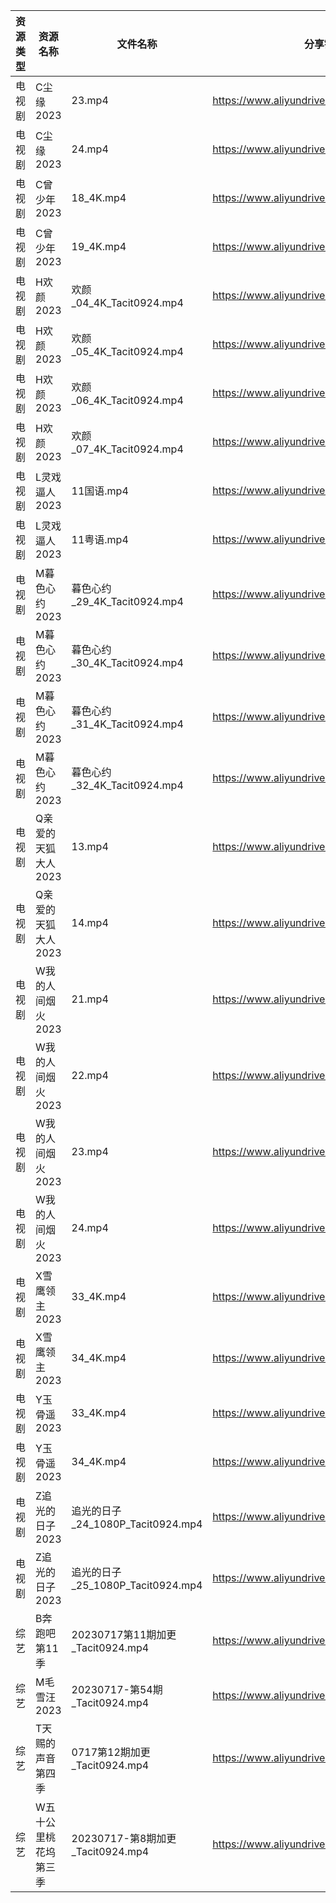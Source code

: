 | 资源类型 | 资源名称         | 文件名称                         | 分享链接                                      | 更新时间       |
| ---- | ------------ | ---------------------------- | ----------------------------------------- | ---------- |
| 电视剧  | C尘缘2023      | 23.mp4                       | https://www.aliyundrive.com/s/yWHajFwVrtP | 2023-07-18 |
| 电视剧  | C尘缘2023      | 24.mp4                       | https://www.aliyundrive.com/s/yWHajFwVrtP | 2023-07-18 |
| 电视剧  | C曾少年2023     | 18_4K.mp4                    | https://www.aliyundrive.com/s/FUrABu9z5Bh | 2023-07-18 |
| 电视剧  | C曾少年2023     | 19_4K.mp4                    | https://www.aliyundrive.com/s/FUrABu9z5Bh | 2023-07-18 |
| 电视剧  | H欢颜2023      | 欢颜_04_4K_Tacit0924.mp4       | https://www.aliyundrive.com/s/q4i9PYZAts6 | 2023-07-18 |
| 电视剧  | H欢颜2023      | 欢颜_05_4K_Tacit0924.mp4       | https://www.aliyundrive.com/s/q4i9PYZAts6 | 2023-07-18 |
| 电视剧  | H欢颜2023      | 欢颜_06_4K_Tacit0924.mp4       | https://www.aliyundrive.com/s/q4i9PYZAts6 | 2023-07-18 |
| 电视剧  | H欢颜2023      | 欢颜_07_4K_Tacit0924.mp4       | https://www.aliyundrive.com/s/q4i9PYZAts6 | 2023-07-18 |
| 电视剧  | L灵戏逼人2023    | 11国语.mp4                     | https://www.aliyundrive.com/s/5UduQoDNUX4 | 2023-07-18 |
| 电视剧  | L灵戏逼人2023    | 11粤语.mp4                     | https://www.aliyundrive.com/s/5UduQoDNUX4 | 2023-07-18 |
| 电视剧  | M暮色心约2023    | 暮色心约_29_4K_Tacit0924.mp4     | https://www.aliyundrive.com/s/gNn3Shydkm6 | 2023-07-18 |
| 电视剧  | M暮色心约2023    | 暮色心约_30_4K_Tacit0924.mp4     | https://www.aliyundrive.com/s/gNn3Shydkm6 | 2023-07-18 |
| 电视剧  | M暮色心约2023    | 暮色心约_31_4K_Tacit0924.mp4     | https://www.aliyundrive.com/s/gNn3Shydkm6 | 2023-07-18 |
| 电视剧  | M暮色心约2023    | 暮色心约_32_4K_Tacit0924.mp4     | https://www.aliyundrive.com/s/gNn3Shydkm6 | 2023-07-18 |
| 电视剧  | Q亲爱的天狐大人2023 | 13.mp4                       | https://www.aliyundrive.com/s/hEZjVJkT5bQ | 2023-07-18 |
| 电视剧  | Q亲爱的天狐大人2023 | 14.mp4                       | https://www.aliyundrive.com/s/hEZjVJkT5bQ | 2023-07-18 |
| 电视剧  | W我的人间烟火2023  | 21.mp4                       | https://www.aliyundrive.com/s/MrDX7S2H7Wa | 2023-07-18 |
| 电视剧  | W我的人间烟火2023  | 22.mp4                       | https://www.aliyundrive.com/s/MrDX7S2H7Wa | 2023-07-18 |
| 电视剧  | W我的人间烟火2023  | 23.mp4                       | https://www.aliyundrive.com/s/MrDX7S2H7Wa | 2023-07-18 |
| 电视剧  | W我的人间烟火2023  | 24.mp4                       | https://www.aliyundrive.com/s/MrDX7S2H7Wa | 2023-07-18 |
| 电视剧  | X雪鹰领主2023    | 33_4K.mp4                    | https://www.aliyundrive.com/s/vTM6qMrcb6D | 2023-07-18 |
| 电视剧  | X雪鹰领主2023    | 34_4K.mp4                    | https://www.aliyundrive.com/s/vTM6qMrcb6D | 2023-07-18 |
| 电视剧  | Y玉骨遥2023     | 33_4K.mp4                    | https://www.aliyundrive.com/s/6XUEY7X9nW2 | 2023-07-18 |
| 电视剧  | Y玉骨遥2023     | 34_4K.mp4                    | https://www.aliyundrive.com/s/6XUEY7X9nW2 | 2023-07-18 |
| 电视剧  | Z追光的日子2023   | 追光的日子_24_1080P_Tacit0924.mp4 | https://www.aliyundrive.com/s/zzZYqa4urr9 | 2023-07-18 |
| 电视剧  | Z追光的日子2023   | 追光的日子_25_1080P_Tacit0924.mp4 | https://www.aliyundrive.com/s/zzZYqa4urr9 | 2023-07-18 |
| 综艺   | B奔跑吧第11季     | 20230717第11期加更_Tacit0924.mp4 | https://www.aliyundrive.com/s/T8hYCsGLYpy | 2023-07-18 |
| 综艺   | M毛雪汪2023     | 20230717-第54期_Tacit0924.mp4  | https://www.aliyundrive.com/s/asPqfgPRqAg | 2023-07-18 |
| 综艺   | T天赐的声音第四季    | 0717第12期加更_Tacit0924.mp4     | https://www.aliyundrive.com/s/gvD56pLsuyk | 2023-07-18 |
| 综艺   | W五十公里桃花坞第三季  | 20230717-第8期加更_Tacit0924.mp4 | https://www.aliyundrive.com/s/UM8vBhV25fT | 2023-07-18 |
